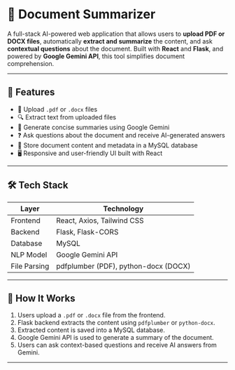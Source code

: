 # 📝 Document Summarizer

A full-stack AI-powered web application that allows users to **upload PDF or DOCX files**, automatically **extract and summarize** the content, and ask **contextual questions** about the document. Built with **React** and **Flask**, and powered by **Google Gemini API**, this tool simplifies document comprehension.

---

## 🚀 Features

- 📂 Upload `.pdf` or `.docx` files
- 🔍 Extract text from uploaded files
- 🧠 Generate concise summaries using Google Gemini
- ❓ Ask questions about the document and receive AI-generated answers
- 💾 Store document content and metadata in a MySQL database
- 🖥️ Responsive and user-friendly UI built with React

---

## 🛠️ Tech Stack

| Layer     | Technology              |
|-----------|--------------------------|
| Frontend  | React, Axios, Tailwind CSS |
| Backend   | Flask, Flask-CORS       |
| Database  | MySQL                   |
| NLP Model | Google Gemini API       |
| File Parsing | pdfplumber (PDF), python-docx (DOCX) |

---

## 🧪 How It Works

1. Users upload a `.pdf` or `.docx` file from the frontend.
2. Flask backend extracts the content using `pdfplumber` or `python-docx`.
3. Extracted content is saved into a MySQL database.
4. Google Gemini API is used to generate a summary of the document.
5. Users can ask context-based questions and receive AI answers from Gemini.

---


